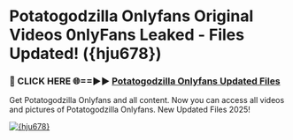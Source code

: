 # Potatogodzilla Onlyfans Original Videos 0nlyFans Leaked - Files Updated! ({hju678})

<h3>🔴 CLICK HERE 🌐==►► <a href="https://tinyurl.com/ms9xzufz" rel="nofollow">Potatogodzilla Onlyfans Updated Files</a></h3>

Get Potatogodzilla Onlyfans and all content. Now you can access all videos and pictures of Potatogodzilla Onlyfans. New Updated Files 2025!

[![{hju678}](https://i.imgur.com/PQ7UWWw.gif)](https://tinyurl.com/ms9xzufz)